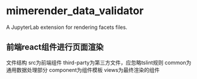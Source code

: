 # mimerender_data_validator

A JupyterLab extension for rendering facets files.

## 前端react组件进行页面渲染


文件结构
src为前端组件
third-party为第三方文件，应忽略tslint规则
common为通用数据处理部分
component为组件模板
views为最终渲染的组件



